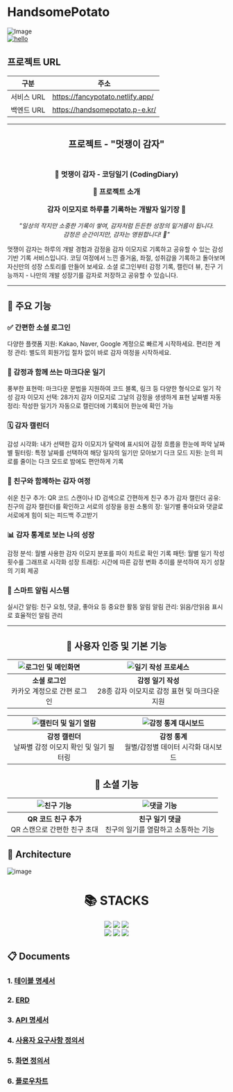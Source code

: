 # **HandsomePotato**
![Image](https://github.com/user-attachments/assets/1a59131d-f137-4ff2-9ea5-cf4991ca39ae)
<br>
[![hello](https://myhits.vercel.app/api/hit/https%3A%2F%2Fmyhits.vercel.app?color=blue&label=hello&size=small)](https://myhits.vercel.app)
## 프로젝트 URL
| 구분      | 주소                          |
|---------|-------------------------------|
| 서비스 URL | https://fancypotato.netlify.app/ |
| 백엔드 URL | https://handsomepotato.p-e.kr/ |
_____________________________________________________________________________

<h2 align="center">
    프로젝트 - "멋쟁이 감자"
</h2>

<h3 align="center">
<br>
🥔 멋쟁이 감자 - 코딩일기 (CodingDiary)
<br>

📖 프로젝트 소개

감자 이모지로 하루를 기록하는 개발자 일기장 🌱
</h3>

<p align="center">
  <i>"일상의 작지만 소중한 기록이 쌓여, 감자처럼 든든한 성장의 밑거름이 됩니다.
  <br>감정은 순간이지만, 감자는 영원합니다! 🥔"</i>
</p>

멋쟁이 감자는 하루의 개발 경험과 감정을 감자 이모지로 기록하고 공유할 수 있는 감성 기반 기록 서비스입니다. 코딩 여정에서 느낀 즐거움, 좌절, 성취감을 기록하고 돌아보며 자신만의 성장 스토리를 만들어 보세요. 소셜 로그인부터 감정 기록, 캘린더 뷰, 친구 기능까지 - 나만의 개발 성장기를 감자로 저장하고 공유할 수 있습니다.
<br>
_____________________________________________________________________________

## 🚀 주요 기능

### ✅ 간편한 소셜 로그인

다양한 플랫폼 지원: Kakao, Naver, Google 계정으로 빠르게 시작하세요.
편리한 계정 관리: 별도의 회원가입 절차 없이 바로 감자 여정을 시작하세요.

### 📝 감정과 함께 쓰는 마크다운 일기

풍부한 표현력: 마크다운 문법을 지원하여 코드 블록, 링크 등 다양한 형식으로 일기 작성
감자 이모지 선택: 28가지 감자 이모지로 그날의 감정을 생생하게 표현
날짜별 자동 정리: 작성한 일기가 자동으로 캘린더에 기록되어 한눈에 확인 가능

### 🗓️ 감자 캘린더

감성 시각화: 내가 선택한 감자 이모지가 달력에 표시되어 감정 흐름을 한눈에 파악
날짜별 필터링: 특정 날짜를 선택하여 해당 일자의 일기만 모아보기
다크 모드 지원: 눈의 피로를 줄이는 다크 모드로 밤에도 편안하게 기록

### 👫 친구와 함께하는 감자 여정

쉬운 친구 추가: QR 코드 스캔이나 ID 검색으로 간편하게 친구 추가
감자 캘린더 공유: 친구의 감자 캘린더를 확인하고 서로의 성장을 응원
소통의 장: 일기별 좋아요와 댓글로 서로에게 힘이 되는 피드백 주고받기

### 📊 감자 통계로 보는 나의 성장

감정 분석: 월별 사용한 감자 이모지 분포를 파이 차트로 확인
기록 패턴: 월별 일기 작성 횟수를 그래프로 시각화
성장 트래킹: 시간에 따른 감정 변화 추이를 분석하여 자기 성찰의 기회 제공

### 🔔 스마트 알림 시스템

실시간 알림: 친구 요청, 댓글, 좋아요 등 중요한 활동 알림
알림 관리: 읽음/안읽음 표시로 효율적인 알림 관리
<br>
_____________________________________________________________________________
<div align="center">

## 💫 사용자 인증 및 기본 기능

| ![로그인 및 메인화면](https://github.com/user-attachments/assets/02df6a19-2848-4c63-9d40-311133048966) | ![일기 작성 프로세스](https://github.com/user-attachments/assets/ba7d8dcb-a6c9-4508-8cfe-381b78c5653a) |
|:---:|:---:|
| **소셜 로그인** <br> 카카오 계정으로 간편 로그인 | **감정 일기 작성** <br> 28종 감자 이모지로 감정 표현 및 마크다운 지원 |

| ![캘린더 및 일기 열람](https://github.com/user-attachments/assets/5e7bc0d8-3281-4364-a2a2-f81ef268efce) | ![감정 통계 대시보드](https://github.com/user-attachments/assets/80a879e4-fc0b-4995-a097-34388c7b6ba5) |
|:---:|:---:|
| **감정 캘린더** <br> 날짜별 감정 이모지 확인 및 일기 필터링 | **감정 통계** <br> 월별/감정별 데이터 시각화 대시보드 |

## 🤝 소셜 기능

|![친구 기능](https://github.com/user-attachments/assets/15ddbb94-e4e2-45df-8da9-daa59da244dd) | ![댓글 기능](https://github.com/user-attachments/assets/62f95903-ab51-4a95-a259-97d0f5a6228d) |
|:---:|:---:|
| **QR 코드 친구 추가** <br> QR 스캔으로 간편한 친구 초대 | **친구 일기 댓글** <br> 친구의 일기를 열람하고 소통하는 기능 |

</div>

## **🔱 Architecture**
![image](https://github.com/user-attachments/assets/ebd7d482-97b5-454d-be5d-1073682e4c90)
<div align=center><h1>📚 STACKS</h1></div>

<div align=center> 
    <img src="https://img.shields.io/badge/python-4169e1?style=for-the-badge&logo=python&logoColor=white"> 
    <img src="https://img.shields.io/badge/django-092E20?style=for-the-badge&logo=django&logoColor=white">
    <img src="https://img.shields.io/badge/github-181717?style=for-the-badge&logo=github&logoColor=white">
    <br>
    <img src="https://img.shields.io/badge/git-F05032?style=for-the-badge&logo=git&logoColor=white"> 
    <img src="https://img.shields.io/badge/postgresql-4479A1?style=for-the-badge&logo=postgresql&logoColor=white">
    <img src="https://img.shields.io/badge/amazonaws-232F3E?style=for-the-badge&logo=amazonaws&logoColor=white">
</div>

<h2>📋 Documents</h2>

### 1. [테이블 명세서](https://www.notion.so/1d8caf5650aa806abf75fdc5a7f720ed)
### 2. [ERD](https://www.erdcloud.com/d/gAKrEjuk6ECJdp2RL)
### 3. [API 명세서](https://docs.google.com/spreadsheets/d/1TPVanhpBEOxsP9YJ_7vGjBw8hk6eE8Ff28uk38PpqBk/edit?gid=0#gid=0)
### 4. [사용자 요구사항 정의서](https://www.notion.so/1f9caf5650aa80bd96dcc8d443129543?pvs=4)
### 5. [화면 정의서](https://www.figma.com/design/P2UJYNcY9nlpEPGqF5oKOF/Untitled1?node-id=225-21539&t=ukzA1D7kOnQm6n8k-1)
### 6. [플로우차트](https://www.figma.com/design/P2UJYNcY9nlpEPGqF5oKOF/Untitled1?node-id=225-21539&t=ukzA1D7kOnQm6n8k-1)
